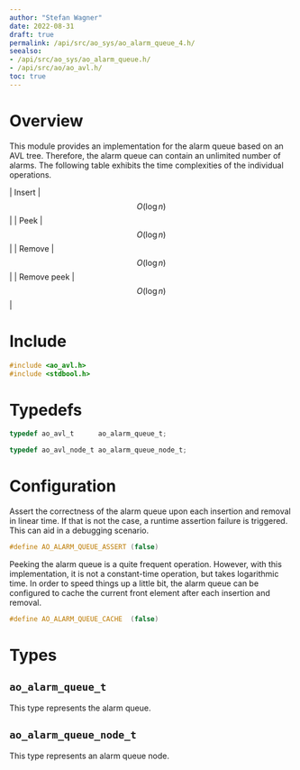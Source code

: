 ```yaml
---
author: "Stefan Wagner"
date: 2022-08-31
draft: true
permalink: /api/src/ao_sys/ao_alarm_queue_4.h/
seealso:
- /api/src/ao_sys/ao_alarm_queue.h/
- /api/src/ao/ao_avl.h/
toc: true
---
```


# Overview

This module provides an implementation for the alarm queue based on an AVL tree. Therefore, the alarm queue can contain an unlimited number of alarms. The following table exhibits the time complexities of the individual operations.

| Insert | $$O(\log n)$$ |
| Peek | $$O(\log n)$$ |
| Remove | $$O(\log n)$$ |
| Remove peek | $$O(\log n)$$ |

# Include

```c
#include <ao_avl.h>
#include <stdbool.h>
```

# Typedefs

```c
typedef ao_avl_t      ao_alarm_queue_t;
```

```c
typedef ao_avl_node_t ao_alarm_queue_node_t;
```

# Configuration

Assert the correctness of the alarm queue upon each insertion and removal in linear time. If that is not the case, a runtime assertion failure is triggered. This can aid in a debugging scenario.

```c
#define AO_ALARM_QUEUE_ASSERT (false)
```

Peeking the alarm queue is a quite frequent operation. However, with this implementation, it is not a constant-time operation, but takes logarithmic time. In order to speed things up a little bit, the alarm queue can be configured to cache the current front element after each insertion and removal.

```c
#define AO_ALARM_QUEUE_CACHE  (false)
```

# Types

## `ao_alarm_queue_t`

This type represents the alarm queue.

## `ao_alarm_queue_node_t`

This type represents an alarm queue node.

